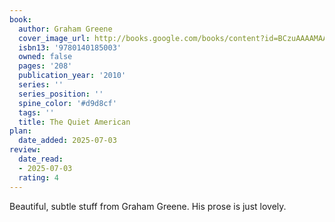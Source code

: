 ```yaml
---
book:
  author: Graham Greene
  cover_image_url: http://books.google.com/books/content?id=BCzuAAAAMAAJ&printsec=frontcover&img=1&zoom=1&source=gbs_api
  isbn13: '9780140185003'
  owned: false
  pages: '208'
  publication_year: '2010'
  series: ''
  series_position: ''
  spine_color: '#d9d8cf'
  tags: ''
  title: The Quiet American
plan:
  date_added: 2025-07-03
review:
  date_read:
  - 2025-07-03
  rating: 4
---
```

Beautiful, subtle stuff from Graham Greene. His prose is just lovely.
